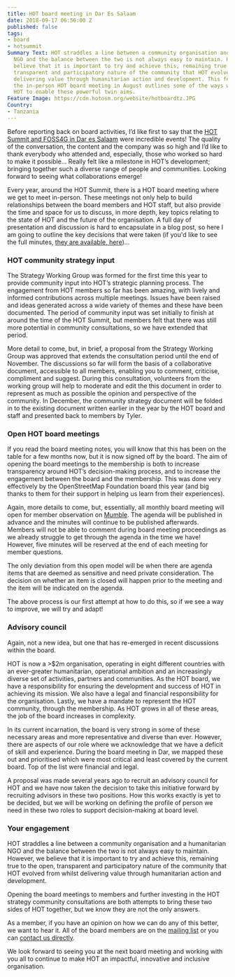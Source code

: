 ```yaml
---
title: HOT board meeting in Dar Es Salaam
date: 2018-09-17 06:56:00 Z
published: false
tags:
- board
- hotsummit
Summary Text: HOT straddles a line between a community organisation and a humanitarian
  NGO and the balance between the two is not always easy to maintain. However, we
  believe that it is important to try and achieve this, remaining true to the open,
  transparent and participatory nature of the community that HOT evolved from whilst
  delivering value through humanitarian action and development. This feedback from
  the in-person HOT board meeting in August outlines some of the ways we want to evolve
  HOT to enable these powerful twin aims.
Feature Image: https://cdn.hotosm.org/website/hotboardtz.JPG
Country:
- Tanzania
---
```


Before reporting back on board activities, I’d like first to say that the [HOT Summit and FOSS4G in Dar es Salaam](https://2018.foss4g.org/) were incredible events! The quality of the conversation, the content and the company was so high and I’d like to thank everybody who attended and, especially, those who worked so hard to make it possible… Really felt like a milestone in HOT’s development; bringing together such a diverse range of people and communities. Looking forward to seeing what collaborations emerge!

Every year, around the HOT Summit, there is a HOT board meeting where we get to meet in-person. These meetings not only help to build relationships between the board members and HOT staff, but also provide the time and space for us to discuss, in more depth, key topics relating to the state of HOT and the future of the organisation. A full day of presentation and discussion is hard to encapsulate in a blog post, so here I am going to outline the key decisions that were taken (if you'd like to see the full minutes, [they are available, here](https://drive.google.com/open?id=1Rr9Wg-ZaY_qfFTlLtzHpCEOD_H0z-1Ux))...

### HOT community strategy input

The Strategy Working Group was formed for the first time this year to provide community input into HOT’s strategic planning process. The engagement from HOT members so far has been amazing, with lively and informed contributions across multiple meetings. Issues have been raised and ideas generated across a wide variety of themes and these have been documented. The period of community input was set initially to finish at around the time of the HOT Summit, but members felt that there was still more potential in community consultations, so we have extended that period.

More detail to come, but, in brief, a proposal from the Strategy Working Group was approved that extends the consultation period until the end of November. The discussions so far will form the basis of a collaborative document, accessible to all members, enabling you to comment, criticise, compliment and suggest. During this consultation, volunteers from the working group will help to moderate and edit the this document in order to represent as much as possible the opinion and perspective of the community. In December, the community strategy document will be folded in to the existing document written earlier in the year by the HOT board and staff and presented back to members by Tyler.

### Open HOT board meetings

If you read the board meeting notes, you will know that this has been on the table for a few months now, but it is now signed off by the board. The aim of opening the board meetings to the membership is both to increase transparency around HOT’s decision-making process, and to increase the engagement between the board and the membership. This was done very effectively by the OpenStreetMap Foundation board this year (and big thanks to them for their support in helping us learn from their experiences).

Again, more details to come, but, essentially, all monthly board meeting will open for member observation on [Mumble](https://www.mumble.com/). The agenda will be published in advance and the minutes will continue to be published afterwards. Members will not be able to comment during board meeting proceedings as we already struggle to get through the agenda in the time we have! However, five minutes will be reserved at the end of each meeting for member questions.

The only deviation from this open model will be when there are agenda items that are deemed as sensitive and need private consideration. The decision on whether an item is closed will happen prior to the meeting and the item will be indicated on the agenda.

The above process is our first attempt at how to do this, so if we see a way to improve, we will try and adapt!

### Advisory council

Again, not a new idea, but one that has re-emerged in recent discussions within the board.

HOT is now a >$2m organisation, operating in eight different countries with an ever-greater humanitarian, operational ambition and an increasingly diverse set of activities, partners and communities. As the HOT board, we have a responsibility for ensuring the development and success of HOT in achieving its mission. We also have a legal and financial responsibility for the organisation. Lastly, we have a mandate to represent the HOT community, through the membership. As HOT grows in all of these areas, the job of the board increases in complexity.

In its current incarnation, the board is very strong in some of these necessary areas and more representative and diverse than ever. However, there are aspects of our role where we acknowledge that we have a deficit of skill and experience. During the board meeting in Dar, we mapped these out and prioritised which were most critical and least covered by the current board. Top of the list were financial and legal.

A proposal was made several years ago to recruit an advisory council for HOT and we have now taken the decision to take this initiative forward by recruiting advisors in these two positions. How this works exactly is yet to be decided, but we will be working on defining the profile of person we need in these two roles to support decision-making at board level.

### Your engagement

HOT straddles a line between a community organisation and a humanitarian NGO and the balance between the two is not always easy to maintain. However, we believe that it is important to try and achieve this, remaining true to the open, transparent and participatory nature of the community that HOT evolved from whilst delivering value through humanitarian action and development.

Opening the board meetings to members and further investing in the HOT strategy community consultations are both attempts to bring these two sides of HOT together, but we know they are not the only answers.

As a member, if you have an opinion on how we can do any of this better, we want to hear it. All of the board members are on the [mailing list](mailto:membership@hotosm.org) or you can [contact us directly](mailto:board@hotosm.org).

We look forward to seeing you at the next board meeting and working with you all to continue to make HOT an impactful, innovative and inclusive organisation.